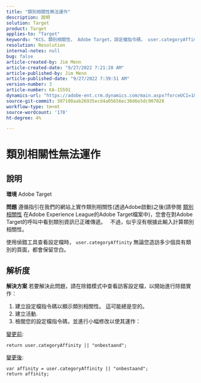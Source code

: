 ```yaml
---
title: "類別相關性無法運作"
description: 說明
solution: Target
product: Target
applies-to: "Target"
keywords: "KCS，類別相關性， Adobe Target，設定檔指令碼， user.categoryAffinity"
resolution: Resolution
internal-notes: null
bug: false
article-created-by: Jim Menn
article-created-date: "9/27/2022 7:21:28 AM"
article-published-by: Jim Menn
article-published-date: "9/27/2022 7:39:51 AM"
version-number: 3
article-number: KA-15591
dynamics-url: "https://adobe-ent.crm.dynamics.com/main.aspx?forceUCI=1&pagetype=entityrecord&etn=knowledgearticle&id=05ff4dfb-343e-ed11-9db1-0022480866ad"
source-git-commit: 307108aab26935ecd4a05656ec30d6e5dc907028
workflow-type: tm+mt
source-wordcount: '178'
ht-degree: 4%

---
```


# 類別相關性無法運作

## 說明


<b>環境</b>
Adobe Target

<b>問題</b>
遵循指引在我們的網站上實作類別相關性(透過Adobe啟動)之後(請參閱 [類別相關性](https://docs.adobe.com/content/help/en/target/using/audiences/visitor-profiles/category-affinity.html "按一下以追蹤連結https://docs.adobe.com/content/help/en/target/using/audiences/visitor-profiles/category-affinity.html") 在Adobe Experience League的Adobe Target檔案中)，您會在對Adobe Target的呼叫中看到類別資訊已正確傳遞。
 
不過，似乎沒有根據此輸入計算類別相關性。

使用偵錯工具查看設定檔時， `user.categoryAffinity` 無論您造訪多少個具有類別的頁面，都會保留空白。


## 解析度


<b>解決方案</b>
若要解決此問題，請在除錯模式中查看訪客設定檔，以開始進行除錯實作：

1. 建立設定檔指令碼以顯示類別相關性。 這可能總是空的。
2. 建立活動.
3. 檢閱您的設定檔指令碼，並進行小幅修改以使其運作：


<u>變更前</u>:


```
return user.categoryAffinity || "onbestaand";
```


<u>變更後</u>:


```
var affinity = user.categoryAffinity || "onbestaand";
return affinity;
```

